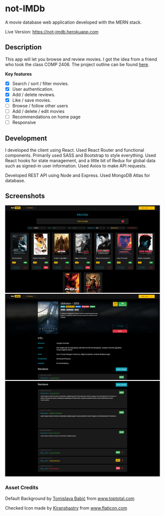 # not-IMDb

A movie database web application developed with the MERN stack.

Live Version: https://not-imdb.herokuapp.com

## Description

This app will let you browse and review movies. I got the idea from a friend who took the class COMP 2406. The project outline can be found <a href="/misc/Project-Outline.pdf" target="_blank">here</a>.

**Key features**
- [x] Search / sort / filter movies.
- [x] User authentication.
- [x] Add / delete reviews.
- [x] Like / save movies.
- [ ] Browse / follow other users
- [ ] Add / delete / edit movies
- [ ] Recommendations on home page
- [ ] Responsive

## Development

I developed the client using React. Used React Router and functional components. Primarily used SASS and Bootstrap to style everything. Used React hooks for state management, and a little bit of Redux for global data such as signed-in user information. Used Axios to make API requests.

Developed REST API using Node and Express. Used MongoDB Atlas for database.

## Screenshots
![](misc/screenshots/search-min.png)
![](misc/screenshots/movie-min.png)
![](misc/screenshots/reviews-min.png)


### Asset Credits

Default Background by <a href="https://behance.net/antitomi" title="Tomislava Babić" target="_blank">Tomislava Babić</a> from <a href= "https://www.toptal.com/designers/subtlepatterns/">www.toptotal.com</a>

Checked Icon made by <a href="https://www.flaticon.com/authors/kiranshastry" title="Kiranshastry">Kiranshastry</a> from <a href="https://www.flaticon.com/" title="Flaticon"> www.flaticon.com</a>
